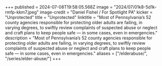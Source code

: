 +++
published = 2024-07-08T19:58:05.568Z
image = "2024/07/01k8-5d1k-rmfp-kkm7.jpeg"
image-credit = "Daniel Fishel / For Spotlight PA"
kicker = "Unprotected"
title = "Unprotected"
linktitle = "Most of Pennsylvania’s 52 county agencies responsible for protecting older adults are failing, in varying degrees, to swiftly review complaints of suspected abuse or neglect and craft plans to keep people safe — in some cases, even in emergencies."
description = "Most of Pennsylvania’s 52 county agencies responsible for protecting older adults are failing, in varying degrees, to swiftly review complaints of suspected abuse or neglect and craft plans to keep people safe — in some cases, even in emergencies."
aliases = ["/elderabuse/", "/series/elder-abuse/"]
+++
